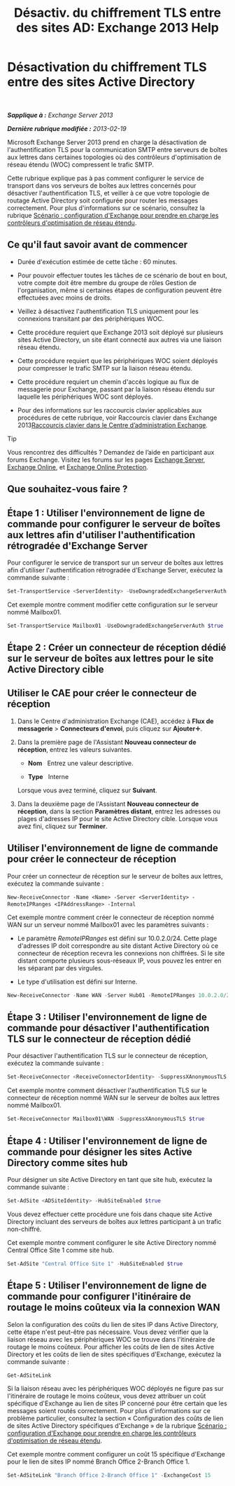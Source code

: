 ﻿---
title: 'Désactiv. du chiffrement TLS entre des sites AD: Exchange 2013 Help'
TOCTitle: Désactivation du chiffrement TLS entre des sites Active Directory
ms:assetid: 1e1a0acf-24e7-4f94-9b33-603a4e0a812c
ms:mtpsurl: https://technet.microsoft.com/fr-fr/library/Dd876856(v=EXCHG.150)
ms:contentKeyID: 52062943
ms.date: 04/24/2018
mtps_version: v=EXCHG.150
ms.translationtype: HT
---

# Désactivation du chiffrement TLS entre des sites Active Directory

 

_**Sapplique à :** Exchange Server 2013_

_**Dernière rubrique modifiée :** 2013-02-19_

Microsoft Exchange Server 2013 prend en charge la désactivation de l'authentification TLS pour la communication SMTP entre serveurs de boîtes aux lettres dans certaines topologies où des contrôleurs d'optimisation de réseau étendu (WOC) compressent le trafic SMTP.

Cette rubrique explique pas à pas comment configurer le service de transport dans vos serveurs de boîtes aux lettres concernés pour désactiver l'authentification TLS, et veiller à ce que votre topologie de routage Active Directory soit configurée pour router les messages correctement. Pour plus d'informations sur ce scénario, consultez la rubrique [Scénario : configuration d'Exchange pour prendre en charge les contrôleurs d'optimisation de réseau étendu](scenario-configure-exchange-to-support-wan-optimization-controllers-exchange-2013-help.md).

## Ce qu'il faut savoir avant de commencer

  - Durée d'exécution estimée de cette tâche : 60 minutes.

  - Pour pouvoir effectuer toutes les tâches de ce scénario de bout en bout, votre compte doit être membre du groupe de rôles Gestion de l'organisation, même si certaines étapes de configuration peuvent être effectuées avec moins de droits.

  - Veillez à désactivez l'authentification TLS uniquement pour les connexions transitant par des périphériques WOC.

  - Cette procédure requiert que Exchange 2013 soit déployé sur plusieurs sites Active Directory, un site étant connecté aux autres via une liaison réseau étendu.

  - Cette procédure requiert que les périphériques WOC soient déployés pour compresser le trafic SMTP sur la liaison réseau étendu.

  - Cette procédure requiert un chemin d'accès logique au flux de messagerie pour Exchange, passant par la liaison réseau étendu sur laquelle les périphériques WOC sont déployés.

  - Pour des informations sur les raccourcis clavier applicables aux procédures de cette rubrique, voir Raccourcis clavier dans Exchange 2013[Raccourcis clavier dans le Centre d’administration Exchange](keyboard-shortcuts-in-the-exchange-admin-center-exchange-online-protection-help.md).

> [!TIP]
> Vous rencontrez des difficultés ? Demandez de l’aide en participant aux forums Exchange. Visitez les forums sur les pages <a href="https://go.microsoft.com/fwlink/p/?linkid=60612">Exchange Server</a>, <a href="https://go.microsoft.com/fwlink/p/?linkid=267542">Exchange Online</a>, et <a href="https://go.microsoft.com/fwlink/p/?linkid=285351">Exchange Online Protection</a>.


## Que souhaitez-vous faire ?

## Étape 1 : Utiliser l'environnement de ligne de commande pour configurer le serveur de boîtes aux lettres afin d'utiliser l'authentification rétrogradée d'Exchange Server

Pour configurer le service de transport sur un serveur de boîtes aux lettres afin d'utiliser l'authentification rétrogradée d'Exchange Server, exécutez la commande suivante :

```powershell
Set-TransportService <ServerIdentity> -UseDowngradedExchangeServerAuth $true
```

Cet exemple montre comment modifier cette configuration sur le serveur nommé Mailbox01.

```powershell
Set-TransportService Mailbox01 -UseDowngradedExchangeServerAuth $true
```

## Étape 2 : Créer un connecteur de réception dédié sur le serveur de boîtes aux lettres pour le site Active Directory cible

## Utiliser le CAE pour créer le connecteur de réception

1.  Dans le Centre d'administration Exchange (CAE), accédez à **Flux de messagerie** \> **Connecteurs d'envoi**, puis cliquez sur **Ajouter**![Icône Ajouter](images/JJ218640.c1e75329-d6d7-4073-a27d-498590bbb558(EXCHG.150).gif "Icône Ajouter").

2.  Dans la première page de l'Assistant **Nouveau connecteur de réception**, entrez les valeurs suivantes.
    
      - **Nom**   Entrez une valeur descriptive.
    
      - **Type**   Interne
    
    Lorsque vous avez terminé, cliquez sur **Suivant**.

3.  Dans la deuxième page de l'Assistant **Nouveau connecteur de réception**, dans la section **Paramètres distant**, entrez les adresses ou plages d'adresses IP pour le site Active Directory cible. Lorsque vous avez fini, cliquez sur **Terminer**.

## Utiliser l'environnement de ligne de commande pour créer le connecteur de réception

Pour créer un connecteur de réception sur le serveur de boîtes aux lettres, exécutez la commande suivante :

    New-ReceiveConnector -Name <Name> -Server <ServerIdentity> -RemoteIPRanges <IPAddressRange> -Internal

Cet exemple montre comment créer le connecteur de réception nommé WAN sur un serveur nommé Mailbox01 avec les paramètres suivants :

  - Le paramètre *RemoteIPRanges* est défini sur 10.0.2.0/24. Cette plage d'adresses IP doit correspondre au site distant Active Directory où ce connecteur de réception recevra les connexions non chiffrées. Si le site distant comporte plusieurs sous-réseaux IP, vous pouvez les entrer en les séparant par des virgules.

  - Le type d'utilisation est défini sur Interne.

<!-- end list -->

```powershell
New-ReceiveConnector -Name WAN -Server Hub01 -RemoteIPRanges 10.0.2.0/24 -Internal
```

## Étape 3 : Utiliser l'environnement de ligne de commande pour désactiver l'authentification TLS sur le connecteur de réception dédié

Pour désactiver l'authentification TLS sur le connecteur de réception, exécutez la commande suivante :

```powershell
Set-ReceiveConnector <ReceiveConnectorIdentity> -SuppressXAnonymousTLS $true
```

Cet exemple montre comment désactiver l'authentification TLS sur le connecteur de réception nommé WAN sur le serveur de boîtes aux lettres nommé Mailbox01.

```powershell
Set-ReceiveConnector Mailbox01\WAN -SuppressXAnonymousTLS $true
```

## Étape 4 : Utiliser l'environnement de ligne de commande pour désigner les sites Active Directory comme sites hub

Pour désigner un site Active Directory en tant que site hub, exécutez la commande suivante :

```powershell
Set-AdSite <ADSiteIdentity> -HubSiteEnabled $true
```

Vous devez effectuer cette procédure une fois dans chaque site Active Directory incluant des serveurs de boîtes aux lettres participant à un trafic non-chiffré.

Cet exemple montre comment configurer le site Active Directory nommé Central Office Site 1 comme site hub.

```powershell
Set-AdSite "Central Office Site 1" -HubSiteEnabled $true
```

## Étape 5 : Utiliser l'environnement de ligne de commande pour configurer l'itinéraire de routage le moins coûteux via la connexion WAN

Selon la configuration des coûts du lien de sites IP dans Active Directory, cette étape n'est peut-être pas nécessaire. Vous devez vérifier que la liaison réseau avec les périphériques WOC se trouve dans l'itinéraire de routage le moins coûteux. Pour afficher les coûts de lien de sites Active Directory et les coûts de lien de sites spécifiques d'Exchange, exécutez la commande suivante :

```powershell
Get-AdSiteLink
```

Si la liaison réseau avec les périphériques WOC déployés ne figure pas sur l'itinéraire de routage le moins coûteux, vous devez attribuer un coût spécifique d'Exchange au lien de sites IP concerné pour être certain que les messages soient routés correctement. Pour plus d'informations sur ce problème particulier, consultez la section « Configuration des coûts de lien de sites Active Directory spécifiques d'Exchange » de la rubrique [Scénario : configuration d'Exchange pour prendre en charge les contrôleurs d'optimisation de réseau étendu](scenario-configure-exchange-to-support-wan-optimization-controllers-exchange-2013-help.md).

Cet exemple montre comment configurer un coût 15 spécifique d'Exchange pour le lien de sites IP nommé Branch Office 2-Branch Office 1.

```powershell
Set-AdSiteLink "Branch Office 2-Branch Office 1" -ExchangeCost 15
```

